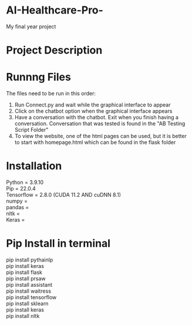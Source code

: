 # AI-Healthcare-Pro-
My final year project

# Project Description

# Runnng Files
The files need to be run in this order:<br/>
1. Run Connect.py and wait while the graphical interface to appear
2. Click on the chatbot option when the graphical interface appears
3. Have a conversation with the chatbot. Exit when you finish having a conversation. Conversation that was tested is found in the "AB Testing Script Folder"
4. To view the website, one of the html pages can be used, but it is better to start with homepage.html which can be found in the flask folder

# Installation
Python = 3.9.10 <br/>
Pip = 22.0.4 <br/>
Tensorflow = 2.8.0  (CUDA 11.2 AND 	cuDNN 8.1)<br/>
numpy = <br/>
pandas = <br/>
nltk = <br/>
Keras = <br/>


# Pip Install in terminal
pip install pythainlp<br/>
pip install keras<br/>
pip install flask<br/>
pip install prsaw<br/>
pip install assistant <br/>
pip install waitress<br/>
pip install tensorflow<br/>
pip install sklearn<br/>
pip install keras<br/>
pip install nltk<br/>
 
